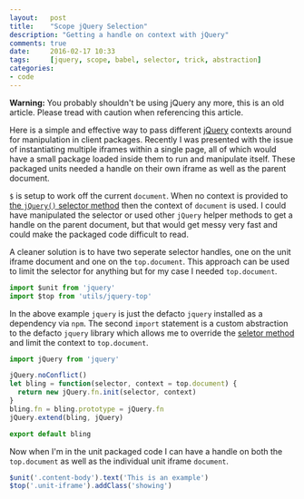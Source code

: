 ```yaml
---
layout:   post
title:    "Scope jQuery Selection"
description: "Getting a handle on context with jQuery"
comments: true
date:     2016-02-17 10:33
tags:     [jquery, scope, babel, selector, trick, abstraction]
categories:
- code
---
```


<div class='warning'>
<strong>Warning:</strong> You probably shouldn't be using jQuery any more, this is an old article. Please tread with caution when referencing this article.
</div>

Here is a simple and effective way to pass different [jQuery](https://jquery.com/) contexts around for manipulation in client packages. Recently I was presented with the issue of instantiating multiple iframes within a single page, all of which would have a small package loaded inside them to run and manipulate itself. These packaged units needed a handle on their own iframe as well as the parent document.

`$` is setup to work off the current `document`. When no context is provided to [the `jQuery()` selector method](https://github.com/jquery/jquery/blob/master/src/core/init.js#L18) then the context of `document` is used. I could have manipulated the selector or used other `jQuery` helper methods to get a handle on the parent document, but that would get messy very fast and could make the packaged code difficult to read.

A cleaner solution is to have two seperate selector handles, one on the unit iframe document and one on the `top.document`. This approach can be used to limit the selector for anything but for my case I needed `top.document`.

```javascript
import $unit from 'jquery'
import $top from 'utils/jquery-top'
```

In the above example `jquery` is just the defacto `jquery` installed as a dependency via `npm`. The second `import` statement is a custom abstraction to the defacto `jquery` library which allows me to override the [seletor method](https://devdocs.io/jquery/jquery#jQuery1) and limit the context to `top.document`.

```javascript
import jQuery from 'jquery'

jQuery.noConflict()
let bling = function(selector, context = top.document) {
  return new jQuery.fn.init(selector, context)
}
bling.fn = bling.prototype = jQuery.fn
jQuery.extend(bling, jQuery)

export default bling
```

Now when I'm in the unit packaged code I can have a handle on both the `top.document` as well as the individual unit iframe `document`.

```javascript
$unit('.content-body').text('This is an example')
$top('.unit-iframe').addClass('showing')
```
